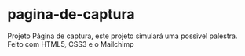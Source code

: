 # pagina-de-captura
 Projeto Página de captura, este projeto simulará uma possivel palestra. Feito com HTML5, CSS3 e o Mailchimp 
